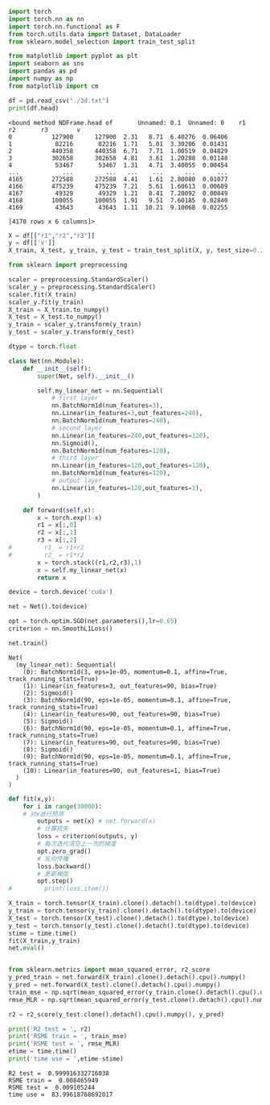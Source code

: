 ```python
import torch
import torch.nn as nn
import torch.nn.functional as F
from torch.utils.data import Dataset, DataLoader
from sklearn.model_selection import train_test_split

from matplotlib import pyplot as plt
import seaborn as sns
import pandas as pd
import numpy as np
from matplotlib import cm
```


```python
df = pd.read_csv("./3d.txt")
print(df.head)
```

    <bound method NDFrame.head of       Unnamed: 0.1  Unnamed: 0    r1     r2       r3        v
    0           127900      127900  2.31   8.71  6.40276  0.06406
    1            82216       82216  1.71   5.01  3.30206  0.01431
    2           440358      440358  6.71   7.71  1.00519  0.04829
    3           302658      302658  4.81   3.61  1.20288  0.01148
    4            53467       53467  1.31   4.71  3.40055  0.00454
    ...            ...         ...   ...    ...      ...      ...
    4165        272588      272588  4.41   1.61  2.80080  0.01077
    4166        475239      475239  7.21   5.61  1.60613  0.00609
    4167         49329       49329  1.21   8.41  7.20092  0.00849
    4168        100055      100055  1.91   9.51  7.60185  0.02840
    4169         43643       43643  1.11  10.21  9.10068  0.02255
    
    [4170 rows x 6 columns]>



```python
X = df[["r1","r2","r3"]]
y = df[['v']]
X_train, X_test, y_train, y_test = train_test_split(X, y, test_size=0.33, random_state=42)
```


```python
from sklearn import preprocessing
```


```python
scaler = preprocessing.StandardScaler()
scaler_y = preprocessing.StandardScaler()
scaler.fit(X_train)
scaler_y.fit(y_train)
X_train = X_train.to_numpy()
X_test = X_test.to_numpy()
y_train = scaler_y.transform(y_train)
y_test = scaler_y.transform(y_test)
```


```python
dtype = torch.float

class Net(nn.Module):
    def __init__(self):
        super(Net, self).__init__()

        self.my_linear_net = nn.Sequential(
            # first layer
            nn.BatchNorm1d(num_features=3),
            nn.Linear(in_features=3,out_features=240),
            nn.BatchNorm1d(num_features=240),
            # second layer
            nn.Linear(in_features=240,out_features=120),
            nn.Sigmoid(),
            nn.BatchNorm1d(num_features=120),
            # third layer
            nn.Linear(in_features=120,out_features=120),
            nn.BatchNorm1d(num_features=120),
            # output layer
            nn.Linear(in_features=120,out_features=1),
        )

    def forward(self,x):
        x = torch.exp(1-x)
        r1 = x[:,0]
        r2 = x[:,1]
        r3 = x[:,2]
#         r1_ = r1+r2
#         r2_ = r1*r2
        x = torch.stack((r1,r2,r3),1)
        x = self.my_linear_net(x)
        return x
```


```python
device = torch.device('cuda')
```


```python
net = Net().to(device)

opt = torch.optim.SGD(net.parameters(),lr=0.65)
criterion = nn.SmoothL1Loss()

net.train()
```




    Net(
      (my_linear_net): Sequential(
        (0): BatchNorm1d(3, eps=1e-05, momentum=0.1, affine=True, track_running_stats=True)
        (1): Linear(in_features=3, out_features=90, bias=True)
        (2): Sigmoid()
        (3): BatchNorm1d(90, eps=1e-05, momentum=0.1, affine=True, track_running_stats=True)
        (4): Linear(in_features=90, out_features=90, bias=True)
        (5): Sigmoid()
        (6): BatchNorm1d(90, eps=1e-05, momentum=0.1, affine=True, track_running_stats=True)
        (7): Linear(in_features=90, out_features=90, bias=True)
        (8): Sigmoid()
        (9): BatchNorm1d(90, eps=1e-05, momentum=0.1, affine=True, track_running_stats=True)
        (10): Linear(in_features=90, out_features=1, bias=True)
      )
    )




```python
def fit(x,y):
    for i in range(30000):
    # 对x进行预测
        outputs = net(x) # net.forward(x)
        # 计算损失
        loss = criterion(outputs, y)
        # 每次迭代清空上一次的梯度
        opt.zero_grad()
        # 反向传播
        loss.backward()
        # 更新梯度
        opt.step()
#         print(loss.item())
```


```python
X_train = torch.tensor(X_train).clone().detach().to(dtype).to(device)
y_train = torch.tensor(y_train).clone().detach().to(dtype).to(device)
X_test = torch.tensor(X_test).clone().detach().to(dtype).to(device)
y_test = torch.tensor(y_test).clone().detach().to(dtype).to(device)
stime = time.time()
fit(X_train,y_train)
net.eval()


from sklearn.metrics import mean_squared_error, r2_score
y_pred_train = net.forward(X_train).clone().detach().cpu().numpy()
y_pred = net.forward(X_test).clone().detach().cpu().numpy()
train_mse = np.sqrt(mean_squared_error(y_train.clone().detach().cpu().numpy(), y_pred_train))
rmse_MLR = np.sqrt(mean_squared_error(y_test.clone().detach().cpu().numpy(), y_pred))

r2 = r2_score(y_test.clone().detach().cpu().numpy(), y_pred)

print('R2 test = ', r2)
print('RSME train = ', train_mse)
print('RSME test = ', rmse_MLR)
etime = time.time()
print('time use = ',etime-stime)


```

    R2 test =  0.999916332716038
    RSME train =  0.008465949
    RSME test =  0.009105244
    time use =  83.99618768692017


```python

```
